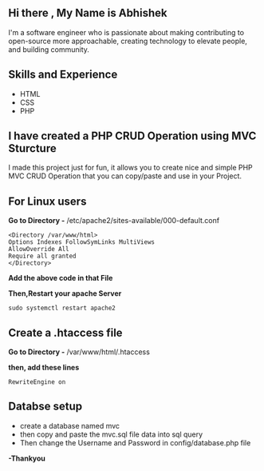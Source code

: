 ## **Hi there , My Name is Abhishek**
I'm a software engineer who is passionate about making contributing to open-source more approachable, creating technology to elevate people, and building community.
## **Skills and Experience**
* HTML
* CSS
* PHP


## **I have created a PHP CRUD Operation using MVC Sturcture**
I made this project just for fun, it allows you to create nice and simple PHP MVC CRUD Operation that you can copy/paste and use in your Project.

## **For Linux users**
**Go to Directory -** /etc/apache2/sites-available/000-default.conf

    <Directory /var/www/html>
    Options Indexes FollowSymLinks MultiViews
    AllowOverride All
    Require all granted
    </Directory>

**Add the above code in that File**

**Then,Restart your apache Server** 

    sudo systemctl restart apache2

## **Create a .htaccess file**
**Go to Directory -** /var/www/html/.htaccess

**then, add these lines**

    RewriteEngine on

## **Databse setup**
* create a database named mvc
* then copy and paste the mvc.sql file data into sql query 
* Then change the Username and Password in config/database.php file

**-Thankyou**
